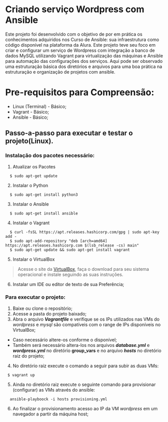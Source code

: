 # Criando serviço Wordpress com Ansible
<p>Este projeto foi desenvolvido com o objetivo de por em prática os conhecimentos adquiridos nos Curso de Ansible: sua infraestrutura como código disponível na plataforma da Alura. Este projeto teve seu foco em criar e configurar um serviço de Wordpress com integração a banco de dados MySQL utilizando Vagrant para virtualização das máquinas e Ansible para automação das configurações dos serviços. Aqui pode ser observado uma estruturação básica dos diretórios e arquivos para uma boa prática na estruturação e organização de projetos com ansible.</p>

# Pre-requisitos para Compreensão:
 - Linux (Terminal) - Básico;
 - Vagrant - Básico;
 - Ansible - Básico;


## Passo-a-passo para executar e testar o projeto(Linux).
### Instalação dos pacotes necessário:
 1. Atualizar os Pacotes
  ```
    $ sudo apt-get update
  ```

 2. Instalar o Python
  ```
    $ sudo apt-get install python3
  ```

 3. Instalar o Ansible
  ```
    $ sudo apt-get install ansible
  ```

 4. Instalar o Vagrant
  ```
    $ curl -fsSL https://apt.releases.hashicorp.com/gpg | sudo apt-key add -
    $ sudo apt-add-repository "deb [arch=amd64] https://apt.releases.hashicorp.com $(lsb_release -cs) main"
    $ sudo apt-get update && sudo apt-get install vagrant
  ```

 5. Instalar o VirtualBox
  >Acesse o site da [VirtualBox](https://www.virtualbox.org/), faça o download para seu sistema operacional e instale seguindo as suas instruções.

 6. Instalar um IDE ou editor de texto de sua Preferência;


### Para executar o projeto:
 1. Baixe ou clone o repositório;
 2. Acesse a pasta do projeto baixado;
 3. Abra o arquivo ***Vagrantfile*** e verifique se os IPs utilizados nas VMs do *wordpress* e *mysql* são compatíveis com o range de IPs disponíveis no VirtualBox;
  - Caso necessário altere-os conforme o disponível;
  - Também será necessário altera-los nos arquivos ***database.yml*** e ***wordpress.yml*** no diretório **group_vars** e no arquivo ***hosts*** no diretório raiz do projeto;
 4. No diretório raiz execute o comando a seguir para subir as duas VMs:
  ```
   $ vagrant up
  ```
 5. Ainda no diretório raiz execute o seguinte comando para provisionar (configurar) as VMs através do ansible:
  ```
    ansible-playboock -i hosts provisioning.yml
  ```
 6. Ao finalizar o provisionamento acesso ao IP da VM *wordpress* em um navegador a partir da máquina host;
